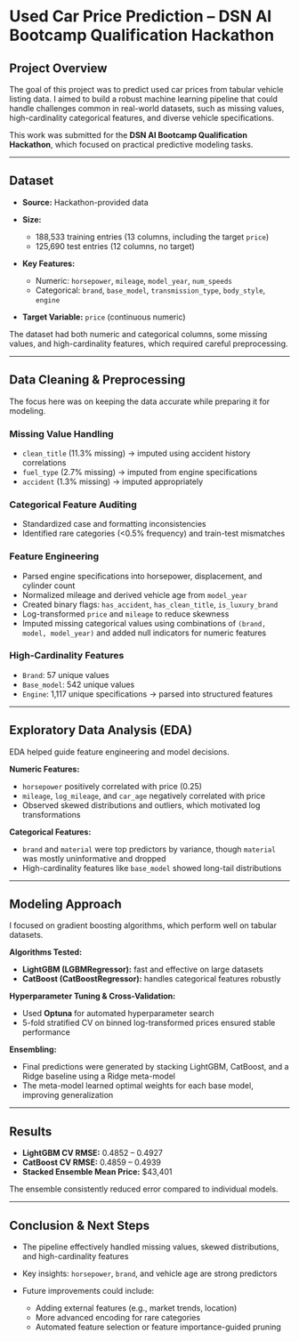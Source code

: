 # **Used Car Price Prediction – DSN AI Bootcamp Qualification Hackathon**

## **Project Overview**

The goal of this project was to predict used car prices from tabular vehicle listing data. I aimed to build a robust machine learning pipeline that could handle challenges common in real-world datasets, such as missing values, high-cardinality categorical features, and diverse vehicle specifications.

This work was submitted for the **DSN AI Bootcamp Qualification Hackathon**, which focused on practical predictive modeling tasks.

---

## **Dataset**

* **Source:** Hackathon-provided data
* **Size:**

  * 188,533 training entries (13 columns, including the target `price`)
  * 125,690 test entries (12 columns, no target)
* **Key Features:**

  * Numeric: `horsepower`, `mileage`, `model_year`, `num_speeds`
  * Categorical: `brand`, `base_model`, `transmission_type`, `body_style`, `engine`
* **Target Variable:** `price` (continuous numeric)

The dataset had both numeric and categorical columns, some missing values, and high-cardinality features, which required careful preprocessing.

---

## **Data Cleaning & Preprocessing**

The focus here was on keeping the data accurate while preparing it for modeling.

### **Missing Value Handling**

* `clean_title` (11.3% missing) → imputed using accident history correlations
* `fuel_type` (2.7% missing) → imputed from engine specifications
* `accident` (1.3% missing) → imputed appropriately

### **Categorical Feature Auditing**

* Standardized case and formatting inconsistencies
* Identified rare categories (<0.5% frequency) and train-test mismatches

### **Feature Engineering**

* Parsed engine specifications into horsepower, displacement, and cylinder count
* Normalized mileage and derived vehicle age from `model_year`
* Created binary flags: `has_accident`, `has_clean_title`, `is_luxury_brand`
* Log-transformed `price` and `mileage` to reduce skewness
* Imputed missing categorical values using combinations of `(brand, model, model_year)` and added null indicators for numeric features

### **High-Cardinality Features**

* `Brand`: 57 unique values
* `Base_model`: 542 unique values
* `Engine`: 1,117 unique specifications → parsed into structured features

---

## **Exploratory Data Analysis (EDA)**

EDA helped guide feature engineering and model decisions.

**Numeric Features:**

* `horsepower` positively correlated with price (0.25)
* `mileage`, `log_mileage`, and `car_age` negatively correlated with price
* Observed skewed distributions and outliers, which motivated log transformations

**Categorical Features:**

* `brand` and `material` were top predictors by variance, though `material` was mostly uninformative and dropped
* High-cardinality features like `base_model` showed long-tail distributions

---

## **Modeling Approach**

I focused on gradient boosting algorithms, which perform well on tabular datasets.

**Algorithms Tested:**

* **LightGBM (LGBMRegressor):** fast and effective on large datasets
* **CatBoost (CatBoostRegressor):** handles categorical features robustly

**Hyperparameter Tuning & Cross-Validation:**

* Used **Optuna** for automated hyperparameter search
* 5-fold stratified CV on binned log-transformed prices ensured stable performance

**Ensembling:**

* Final predictions were generated by stacking LightGBM, CatBoost, and a Ridge baseline using a Ridge meta-model
* The meta-model learned optimal weights for each base model, improving generalization

---

## **Results**

* **LightGBM CV RMSE:** 0.4852 – 0.4927
* **CatBoost CV RMSE:** 0.4859 – 0.4939
* **Stacked Ensemble Mean Price:** \$43,401

The ensemble consistently reduced error compared to individual models.

---

## **Conclusion & Next Steps**

* The pipeline effectively handled missing values, skewed distributions, and high-cardinality features
* Key insights: `horsepower`, `brand`, and vehicle age are strong predictors
* Future improvements could include:

  * Adding external features (e.g., market trends, location)
  * More advanced encoding for rare categories
  * Automated feature selection or feature importance-guided pruning

